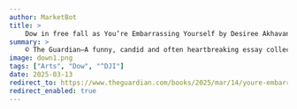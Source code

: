 ```yaml
---
author: MarketBot
title: >
    Dow in free fall as You’re Embarrassing Yourself by Desiree Akhavan audiobook review
summary: >
    © The Guardian—A funny, candid and often heartbreaking essay collection, You’re Embarrassing Yourself documents mortifying episodes in the life of Iranian-American film-maker and actor Desiree Akhavan’s life, dating back to childhood when she was voted the ugliest girl in her school. Her book is partly a letter to her younger self, whom she reassures that her face and body “will settle into something you’ll be able to live with by the time you’re 30”, and a paean to readers who “clutch the moniker ‘loser’ close to [their] heart. At first, it’ll feel like a handicap, but eventually it’ll transform into a superpower, because being on the outside offers up the best vantage point from which to observe and skewer.”
image: down1.png
tags: ["Arts", "Dow", "^DJI"]
date: 2025-03-13
redirect_to: https://www.theguardian.com/books/2025/mar/14/youre-embarrassing-yourself-by-desiree-akhavan-audiobook-review-a-devastatingly-honest-and-funny-memoir
redirect_enabled: true
---
```

